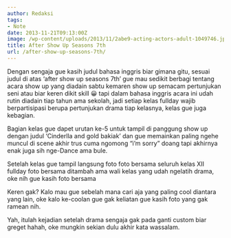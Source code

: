 ```yaml
---
author: Redaksi
tags:
- Note
date: 2013-11-21T09:13:00Z
image: /wp-content/uploads/2013/11/2abe9-acting-actors-adult-1049746.jpg
title: After Show Up Seasons 7th
url: /after-show-up-seasons-7th/
---
```


Dengan sengaja gue kasih judul bahasa inggris biar gimana gitu, sesuai judul di atas ‘after show up seasons 7th’ gue mau sedikit berbagi tentang acara show up yang diadain sabtu kemaren show up semacam pertunjukan seni atau biar keren dikit skill 😀 tapi dalam bahasa inggris acara ini udah rutin diadain tiap tahun ama sekolah, jadi setiap kelas fullday wajib berpartisipasi berupa pertunjukan drama tiap kelasnya, kelas gue juga kebagian.

Bagian kelas gue dapet urutan ke-5 untuk tampil di panggung show up dengan judul ‘Cinderlla and gold bakiak’ dan gue memainkan paling ngehe muncul di scene akhir trus cuma ngomong “i’m sorry” doang tapi akhirnya enak juga sih nge-Dance ama bule.

Setelah kelas gue tampil langsung foto foto bersama seluruh kelas XII fullday foto bersama ditambah ama wali kelas yang udah ngelatih drama, oke nih gue kasih foto bersama

Keren gak? Kalo mau gue sebelah mana cari aja yang paling cool diantara yang lain, oke kalo ke-coolan gue gak keliatan gue kasih foto yang gak ramean nih.

Yah, itulah kejadian setelah drama sengaja gak pada ganti custom biar greget hahah, oke mungkin sekian dulu akhir kata wassalam.